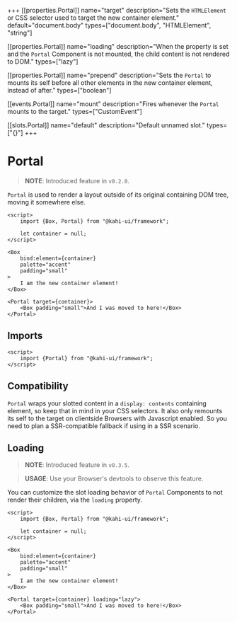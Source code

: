 +++
[[properties.Portal]]
name="target"
description="Sets the `HTMLElement` or CSS selector used to target the new container element."
default="document.body"
types=["document.body", "HTMLElement", "string"]

[[properties.Portal]]
name="loading"
description="When the property is set and the `Portal` Component is not mounted, the child content is not rendered to DOM."
types=["lazy"]

[[properties.Portal]]
name="prepend"
description="Sets the `Portal` to mounts its self before all other elements in the new container element, instead of after."
types=["boolean"]

[[events.Portal]]
name="mount"
description="Fires whenever the `Portal` mounts to the target."
types=["CustomEvent<void>"]

[[slots.Portal]]
name="default"
description="Default unnamed slot."
types=["{}"]
+++

# Portal

> **NOTE**: Introduced feature in `v0.2.0`.

`Portal` is used to render a layout outside of its original containing DOM tree, moving it somewhere else.

```svelte {title="Portal Preview" mode="repl"}
<script>
    import {Box, Portal} from "@kahi-ui/framework";

    let container = null;
</script>

<Box
    bind:element={container}
    palette="accent"
    padding="small"
>
    I am the new container element!
</Box>

<Portal target={container}>
    <Box padding="small">And I was moved to here!</Box>
</Portal>
```

## Imports

```svelte {title="Portal Imports"}
<script>
    import {Portal} from "@kahi-ui/framework";
</script>
```

## Compatibility

`Portal` wraps your slotted content in a `display: contents` containing element, so keep that in mind in your CSS selectors. It also only remounts its self to the target on clientside Browsers with Javascript enabled. So you need to plan a SSR-compatible fallback if using in a SSR scenario.

## Loading

> **NOTE**: Introduced feature in `v0.3.5`.

> **USAGE**: Use your Browser's devtools to observe this feature.

You can customize the slot loading behavior of `Portal` Components to not render their children, via the `loading` property.

```svelte {title="Portal Loading" mode="repl"}
<script>
    import {Box, Portal} from "@kahi-ui/framework";

    let container = null;
</script>

<Box
    bind:element={container}
    palette="accent"
    padding="small"
>
    I am the new container element!
</Box>

<Portal target={container} loading="lazy">
    <Box padding="small">And I was moved to here!</Box>
</Portal>
```
